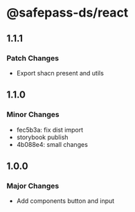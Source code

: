 # @safepass-ds/react

## 1.1.1

### Patch Changes

- Export shacn present and utils

## 1.1.0

### Minor Changes

- fec5b3a: fix dist import
- storybook publish
- 4b088e4: small changes

## 1.0.0

### Major Changes

- Add components button and input
